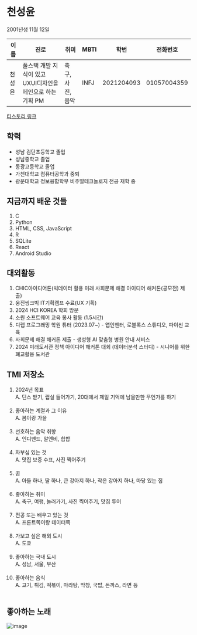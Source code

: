 # 천성윤
2001년생 11월 12일  </br>


| 이름 | 진로 | 취미 | MBTI | 학번 | 전화번호 | 
| --- | --- | --- | --- | --- | --- |
| 천성윤 | 풀스택 개발 지식이 있고 UXUI디자인을 메인으로 하는 기획 PM | 축구, 사진, 음악 | INFJ | 2021204093 | 01057004359 |

[티스토리 링크](https://lucharomantico.tistory.com/)

## 학력
- 성남 검단초등학교 졸업
- 성남중학교 졸업
- 동광고등학교 졸업
- 가천대학교 컴퓨터공학과 중퇴
- 광운대학교 정보융합학부 비주얼테크놀로지 전공 재학 중

## 지금까지 배운 것들
1. C
2. Python
3. HTML, CSS, JavaScript
4. R
5. SQLite
6. React
7. Android Studio

## 대외활동
1. CHIC아이디어톤(빅데이터 활용 미래 사회문제 해결 아이디어 해커톤(공모전) 제출)
2. 웅진씽크빅 IT기획캠프 수료(UX 기획)
3. 2024 HCI KOREA 학회 방문
4. 소원 소프트웨어 교육 봉사 활동 (1.5시간)
5. 디랩 프로그래밍 학원 튜터 (2023.07~) - 앱인벤터, 로블록스 스튜디오, 파이썬 교육
6. 사회문제 해결 해커톤 제출 - 생성형 AI 맞춤형 병원 안내 서비스
7. 2024 미래도서관 정책 아이디어 해커톤 대회 (데이터분석 스터디) - 시니어를 위한 폐교활용 도서관

## TMI 저장소
1. 2024년 목표</br>
A.  딘스 받기, 랩실 들어가기, 20대에서 제일 기억에 남을만한 무언가를 하기  </br></br>
2. 좋아하는 계절과 그 이유</br>
A.  봄이랑 가을  </br></br>
3. 선호하는 음악 취향</br>
A.  인디밴드, 알앤비, 힙합  </br></br>
4. 자부심 있는 것</br>
A.  맛집 보증 수표, 사진 찍어주기  </br></br>
5. 꿈 </br>
A. 아들 하나, 딸 하나, 큰 강아지 하나, 작은 강아지 하나, 마당 있는 집 </br></br>
6. 좋아하는 취미</br>
A.  축구, 여행, 놀러가기, 사진 찍어주기, 맛집 투어  </br></br>
7. 전공 또는 배우고 있는 것</br>
A.  프론트쪽이랑 데이터쪽  </br></br>
8. 가보고 싶은 해외 도시</br>
A. 도쿄 </br></br>
9. 좋아하는 국내 도시</br>
A.  성남, 서울, 부산  </br></br>
10. 좋아하는 음식</br>
A.  고기, 튀김, 떡볶이, 마라탕, 막창, 국밥, 돈까스, 라면 등  </br></br>

   
## 좋아하는 노래
![image](https://github.com/seongyun4359/Front-end_Study/assets/144205093/77ec2190-ccbd-4678-8b12-ad85649ca91c)

